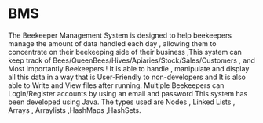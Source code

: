# BMS 
The Beekeeper Management System is designed to help beekeepers manage the
amount of data handled each day , allowing them to concentrate on their beekeeping
side of their business ,This system can keep track of
Bees/QueenBees/Hives/Apiaries/Stock/Sales/Customers , and Most Importantly
Beekeepers ! It is able to handle , manipulate and display all this data in a way
that is User-Friendly to non-developers and It is also able to Write and View files after
running. Multiple Beekeepers can Login/Register accounts by using an email and password
This system has been developed using Java. The types used are Nodes , Linked Lists , Arrays , Arraylists ,HashMaps ,HashSets.
 
